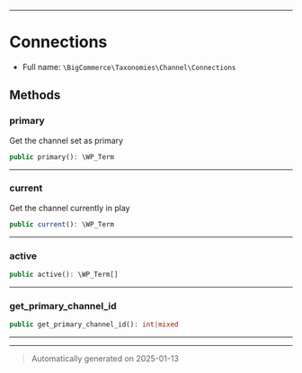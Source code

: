 ***

# Connections





* Full name: `\BigCommerce\Taxonomies\Channel\Connections`




## Methods


### primary

Get the channel set as primary

```php
public primary(): \WP_Term
```












***

### current

Get the channel currently in play

```php
public current(): \WP_Term
```












***

### active



```php
public active(): \WP_Term[]
```












***

### get_primary_channel_id



```php
public get_primary_channel_id(): int|mixed
```












***


***
> Automatically generated on 2025-01-13
